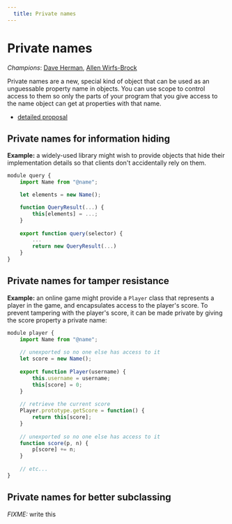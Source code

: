 ```yaml
---
  title: Private names
---
```


# Private names

*Champions*: [Dave Herman](/contributors/dave-herman), [Allen Wirfs-Brock](/contributors/allen-wirfs-brock)

Private names are a new, special kind of object that can be used as an unguessable property name in objects. You can use scope to control access to them so only the parts of your program that you give access to the name object can get at properties with that name.

  * [detailed proposal](details)

## Private names for information hiding

**Example:** a widely-used library might wish to provide objects that hide their implementation details so that clients don't accidentally rely on them.

```javascript
module query {
    import Name from "@name";

    let elements = new Name();

    function QueryResult(...) {
        this[elements] = ...;
    }
        
    export function query(selector) {
        ...
        return new QueryResult(...)
    }
}
```

## Private names for tamper resistance

**Example:** an online game might provide a `Player` class that represents a player in the game, and encapsulates access to the player's score. To prevent tampering with the player's score, it can be made private by giving the score property a private name:

```javascript
module player {
    import Name from "@name";
    
    // unexported so no one else has access to it
    let score = new Name();
    
    export function Player(username) {
        this.username = username;
        this[score] = 0;
    }
    
    // retrieve the current score
    Player.prototype.getScore = function() {
        return this[score];
    }
    
    // unexported so no one else has access to it
    function score(p, n) {
        p[score] += n;
    }
    
    // etc...
}
```

## Private names for better subclassing

*FIXME:* write this
